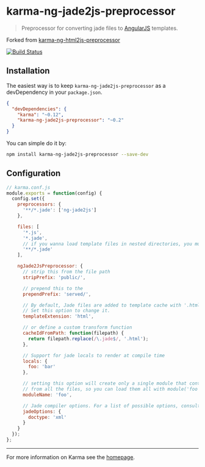# karma-ng-jade2js-preprocessor

> Preprocessor for converting jade files to [AngularJS](http://angularjs.org/) templates.

Forked from [karma-ng-html2js-preprocessor](https://github.com/karma-runner/karma-ng-html2js-preprocessor)

[![Build Status](https://travis-ci.org/chmanie/karma-ng-jade2js-preprocessor.svg)](https://travis-ci.org/chmanie/karma-ng-jade2js-preprocessor)

## Installation

The easiest way is to keep `karma-ng-jade2js-preprocessor` as a devDependency in your `package.json`.
```json
{
  "devDependencies": {
    "karma": "~0.12",
    "karma-ng-jade2js-preprocessor": "~0.2"
  }
}
```

You can simple do it by:
```bash
npm install karma-ng-jade2js-preprocessor --save-dev
```

## Configuration
```js
// karma.conf.js
module.exports = function(config) {
  config.set({
    preprocessors: {
      '**/*.jade': ['ng-jade2js']
    },

    files: [
      '*.js',
      '*.jade',
      // if you wanna load template files in nested directories, you must use this
      '**/*.jade'
    ],

    ngJade2JsPreprocessor: {
      // strip this from the file path
      stripPrefix: 'public/',

      // prepend this to the
      prependPrefix: 'served/',

      // By default, Jade files are added to template cache with '.html' extension.
      // Set this option to change it.
      templateExtension: 'html',

      // or define a custom transform function
      cacheIdFromPath: function(filepath) {
        return filepath.replace(/\.jade$/, '.html');
      },

      // Support for jade locals to render at compile time
      locals: {
        foo: 'bar'
      },

      // setting this option will create only a single module that contains templates
      // from all the files, so you can load them all with module('foo')
      moduleName: 'foo',

      // Jade compiler options. For a list of possible options, consult Jade documentation.
      jadeOptions: {
        doctype: 'xml'
      }
    }
  });
};
```

----

For more information on Karma see the [homepage].


[homepage]: http://karma-runner.github.com
